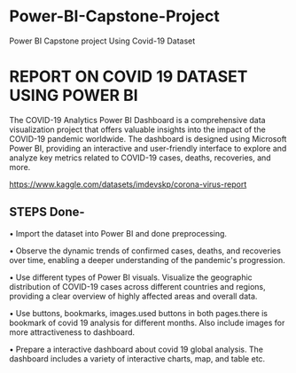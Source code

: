 # Power-BI-Capstone-Project
Power BI Capstone project Using Covid-19 Dataset

# REPORT ON COVID 19 DATASET USING POWER BI

The COVID-19 Analytics Power BI Dashboard is a comprehensive data visualization project that offers valuable insights into the impact of the COVID-19 pandemic worldwide. The dashboard is designed using Microsoft Power BI, providing an interactive and user-friendly interface to explore and analyze key metrics related to COVID-19 cases, deaths, recoveries, and more.

https://www.kaggle.com/datasets/imdevskp/corona-virus-report

## STEPS Done-

• Import the dataset into Power BI and done preprocessing.

• Observe the dynamic trends of confirmed cases, deaths, and recoveries over time, enabling a deeper understanding of the pandemic's progression.

• Use different types of Power BI visuals. Visualize the geographic
distribution of COVID-19 cases across different countries and regions, providing a clear overview of highly affected areas and overall data.

• Use buttons, bookmarks, images.used buttons in both pages.there is bookmark of covid 19 analysis for different months. Also include images for more attractiveness to dashboard.

• Prepare a interactive dashboard about covid 19 global analysis. The dashboard includes a variety of interactive charts, map, and table etc.
